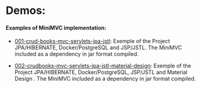# Demos:

#### Examples of MiniMVC implementation:

- [001-crud-books-mvc-servlets-jpa-jstl](https://github.com/marcoseduardoss/mini-mvc/tree/master/demos/001-crud-books-mvc-servlets-jpa-jstl): Exemple of the Project JPA/HIBERNATE, Docker/PostgreSQL and JSP/JSTL. The MiniMVC included as a dependency in jar format compiled. 

- [002-crudbooks-mvc-servlets-jpa-jstl-material-design](https://github.com/marcoseduardoss/mini-mvc/tree/master/demos/002-crudbooks-mvc-servlets-jpa-jstl-material-design): Exemple of the Project JPA/HIBERNATE, Docker/PostgreSQL, JSP/JSTL and Material Design . The MiniMVC included as a dependency in jar format compiled. 

